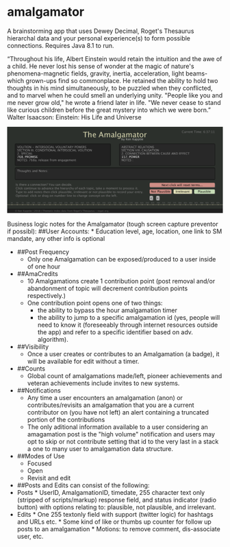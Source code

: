 # amalgamator

A brainstorming app that uses Dewey Decimal, Roget's Thesaurus hierarchal data and your personal experience(s) to form possible connections. Requires Java 8.1 to run.

“Throughout his life, Albert Einstein would retain the intuition and the awe of a child. He never lost his sense of wonder at the magic of nature's phenomena-magnetic fields, gravity, inertia, acceleration, light beams-which grown-ups find so commonplace. He retained the ability to hold two thoughts in his mind simultaneously, to be puzzled when they conflicted, and to marvel when he could smell an underlying unity. "People like you and me never grow old," he wrote a friend later in life. "We never cease to stand like curious children before the great mystery into which we were born.” Walter Isaacson: Einstein: His Life and Universe

![Amalgamator App](https://github.com/kappter/amalgamator/blob/master/amalgamation.png)

Business logic notes for the Amalgamator (tough screen capture preventor if possibl):
##User Accounts:
    * Education level, age, location, one link to SM mandate, any other info is optional
  * ##Post Frequency
    * Only one Amalgamation can be exposed/produced to a user inside of one hour 
  * ##AmaCredits 
    * 10 Amalgamations create 1 contribution point (post removal and/or abandonment of topic will decrement contribution points respectively.)
    * One contribution point opens one of two things:
      * the ability to bypass the hour amalgamation timer 
      * the ability to jump to a specific amalgamation id (yes, people will need to know it (foreseeably through internet resources outside the app) and refer to a specific identifier based on adv. algorithm).
  * ##Visibility
    * Once a user creates or contributes to an Amalgamation (a badge), it will be available for edit without a timer.
  * ##Counts 
    * Global count of amalgamations made/left, pioneer achievements and veteran achievements include invites to new systems. 
  * ##Notifications 
    * Any time a user encounters an amalgamation (anon) or contributes/revisits an amalgamation that you are a current contributor on (you have not left) an alert containing a truncated portion of the contributions
    * The only aditional information available to a user considering an amagamation post is the "high volume" notification and users may opt to skip or not contribute setting that id to the very last in a stack a one to many user to amalgamation data structure. 
  * ##Modes of Use 
    * Focused
    * Open 
    * Revisit and edit 
  * ##Posts and Edits can consist of the following:
   * Posts
    * UserID, AmalgamationID, timedate, 255 character text only (stripped of scripts/markup) response field, and status indicator (radio button) with options relating to: plausible, not plausible, and irrelevant.
   * Edits
    * One 255 textonly field with support (twitter logic) for hashtags and URLs etc.
    * Some kind of like or thumbs up counter for follow up posts to an amalgamation
    * Motions: to remove comment, dis-associate user, etc.
